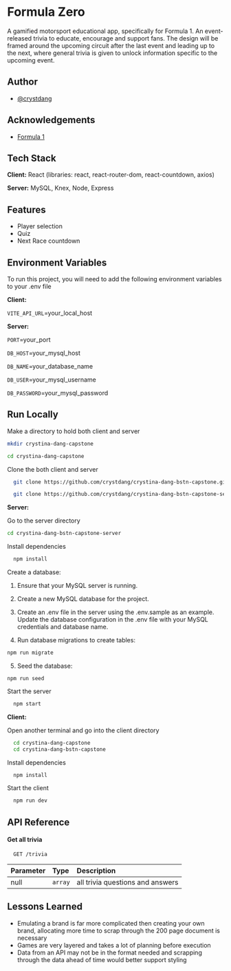 
# Formula Zero

A gamified motorsport educational app, specifically for Formula 1. An event-released trivia to educate, encourage and support fans. The design will be framed around the upcoming circuit after the last event and leading up to the next, where general trivia is given to unlock information specific to the upcoming event.
## Author

- [@crystdang](https://www.github.com/crystdang)


## Acknowledgements

 - [Formula 1](https://www.formula1.com/en.html)

## Tech Stack

**Client:** React (libraries: react, react-router-dom, react-countdown, axios)

**Server:** MySQL, Knex, Node, Express


## Features

- Player selection
- Quiz
- Next Race countdown


## Environment Variables

To run this project, you will need to add the following environment variables to your .env file

**Client:** 

`VITE_API_URL`=your_local_host

**Server:** 

`PORT`=your_port

`DB_HOST`=your_mysql_host

`DB_NAME`=your_database_name

`DB_USER`=your_mysql_username

`DB_PASSWORD`=your_mysql_password


## Run Locally

Make a directory to hold both client and server

```bash
mkdir crystina-dang-capstone

cd crystina-dang-capstone
```
Clone the both client and server

```bash
  git clone https://github.com/crystdang/crystina-dang-bstn-capstone.git

  git clone https://github.com/crystdang/crystina-dang-bstn-capstone-server.git
```

**Server:**

Go to the server directory

```bash
cd crystina-dang-bstn-capstone-server
```

Install dependencies

```bash
  npm install
```

Create a database:

1. Ensure that your MySQL server is running.

2. Create a new MySQL database for the project.

3. Create an .env file in the server using the .env.sample as an example. Update the database configuration in the .env file with your MySQL credentials and database name.

4. Run database migrations to create tables:

```bash
npm run migrate
```

5. Seed the database:

```base
npm run seed
```

Start the server

```bash
  npm start
```

**Client:**

Open another terminal and go into the client directory

```bash
  cd crystina-dang-capstone
  cd crystina-dang-bstn-capstone
```

Install dependencies

```bash
  npm install
```

Start the client

```bash
  npm run dev
```
## API Reference

#### Get all trivia

```http
  GET /trivia
```

| Parameter | Type     | Description                |
| :-------- | :------- | :------------------------- |
| null | `array` | all trivia questions and answers|


## Lessons Learned

- Emulating a brand is far more complicated then creating your own brand, allocating more time to scrap through the 200 page document is necessary
- Games are very layered and takes a lot of planning before execution
- Data from an API may not be in the format needed and scrapping through the data ahead of time would better support styling